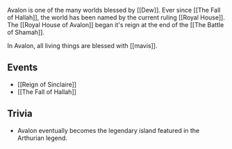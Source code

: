 Avalon is one of the many worlds blessed by [[Dew]]. Ever since [[The Fall of Hallah]], the world has been named by the current ruling [[Royal House]]. The [[Royal House of Avalon]] began it's reign at the end of the [[The Battle of Shamah]].

In Avalon, all living things are blessed with [[mavis]]. 

## Events
* [[Reign of Sinclaire]]
* [[The Fall of Hallah]]

## Trivia
* Avalon eventually becomes the legendary island featured in the Arthurian legend.
